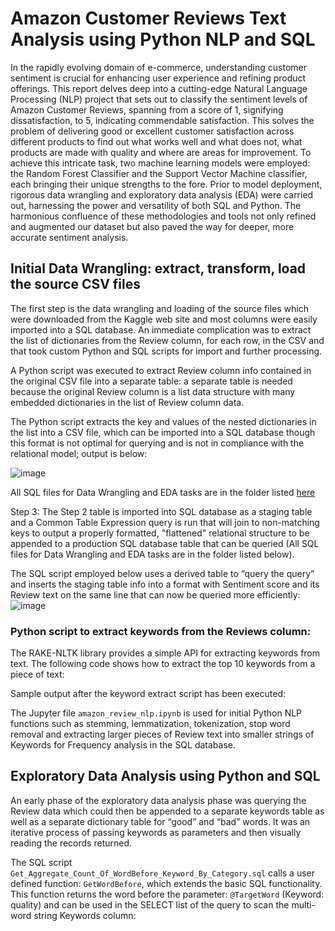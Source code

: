 # Amazon Customer Reviews Text Analysis using Python NLP and SQL

In the rapidly evolving domain of e-commerce, understanding customer sentiment is crucial for enhancing user experience and refining product offerings. This report delves deep into a cutting-edge Natural Language Processing (NLP) project that sets out to classify the sentiment levels of Amazon Customer Reviews, spanning from a score of 1, signifying dissatisfaction, to 5, indicating commendable satisfaction.  This solves the problem of delivering good or excellent customer satisfaction across different products to find out what works well and what does not, what products are made with quality and where are areas for improvement.  To achieve this intricate task, two machine learning models were employed: the Random Forest Classifier and the Support Vector Machine classifier, each bringing their unique strengths to the fore. Prior to model deployment, rigorous data wrangling and exploratory data analysis (EDA) were carried out, harnessing the power and versatility of both SQL and Python. The harmonious confluence of these methodologies and tools not only refined and augmented our dataset but also paved the way for deeper, more accurate sentiment analysis.

## Initial Data Wrangling: extract, transform, load the source CSV files

The first step is the data wrangling and loading of the source files which were downloaded from the Kaggle web site and most columns were easily imported into a SQL database.  An immediate complication was to extract the list of dictionaries from the Review column, for each row, in the CSV and that took custom Python and SQL scripts for import and further processing.  

A Python script was executed to extract Review column info contained in the original CSV file into a separate table: a separate table is needed because the original Review column is a list data structure with many embedded dictionaries in the list of Review column data.

The Python script extracts the key and values of the nested dictionaries in the list into a CSV file, which can be imported into a SQL database though this format is not optimal for querying and is not in compliance with the relational model; output is below:

![image](https://github.com/dataminer817/Springboard/assets/44590198/ffbc8eb5-4118-4ef9-ab6d-a1806b18dbde)

 All SQL files for Data Wrangling and EDA tasks are in the folder listed [here](https://github.com/dataminer817/Springboard/Capstone_3_AmazonReviews_using_NLP/SQL_Scripts)

Step 3:  The Step 2 table is imported into SQL database as a staging table and a Common Table Expression query is run that will join to non-matching keys to output a properly formatted, "flattened" relational structure to be appended to a production SQL database table that can be queried (All SQL files for Data Wrangling and EDA tasks are in the folder listed below).	

The SQL script employed below uses a derived table to “query the query” and inserts the staging table info into a format with Sentiment score and its Review text on the same line that can now be queried more efficiently:
![image](https://github.com/dataminer817/Springboard/assets/44590198/a693f9f2-8996-4851-ae1a-337ea77fe7f0)



### Python script to extract keywords from the Reviews column:

The RAKE-NLTK library provides a simple API for extracting keywords from text. The following code shows how to extract the top 10 keywords from a piece of text:

Sample output after the keyword extract script has been executed:

The Jupyter file `amazon_review_nlp.ipynb` is used for initial Python NLP functions such as stemming, lemmatization, tokenization, stop word removal and extracting larger pieces of Review text into smaller strings of Keywords for Frequency analysis in the SQL database.

## Exploratory Data Analysis using Python and SQL

An early phase of the exploratory data analysis phase was querying the Review data which could then be appended to a separate keywords table as well as a separate dictionary table for “good” and “bad” words. It was an iterative process of passing keywords as parameters and then visually reading the records returned.

The SQL script `Get_Aggregate_Count_Of_WordBefore_Keyword_By_Category.sql` calls a user defined function: `GetWordBefore`, which extends the basic SQL functionality. This function returns the word before the parameter: `@TargetWord` (Keyword: quality) and can be used in the SELECT list of the query to scan the multi-word string Keywords column:


